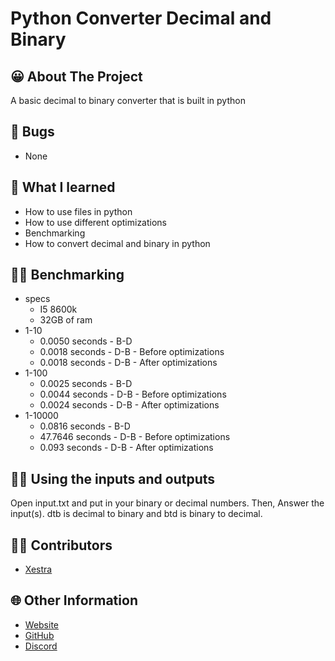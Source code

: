 # Python Converter Decimal and Binary

## 😀 About The Project
A basic decimal to binary converter that is built in python

## 👿 Bugs
- None

## 🤔 What I learned
- How to use files in python
- How to use different optimizations
- Benchmarking
- How to convert decimal and binary in python

## 👨‍💻 Benchmarking
- specs
    - I5 8600k
    - 32GB of ram
- 1-10
    - 0.0050 seconds - B-D
    - 0.0018 seconds - D-B - Before optimizations
    - 0.0018 seconds - D-B - After optimizations
- 1-100
    - 0.0025 seconds - B-D
    - 0.0044 seconds - D-B - Before optimizations
    - 0.0024 seconds - D-B - After optimizations
- 1-10000
    - 0.0816 seconds - B-D
    - 47.7646 seconds - D-B - Before optimizations
    - 0.093 seconds - D-B - After optimizations

## 👨‍💻 Using the inputs and outputs
Open input.txt and put in your binary or decimal numbers. Then, Answer the input(s). dtb is decimal to binary and btd is binary to decimal.

## 👨‍💻 Contributors
- [Xestra](https://github.com/Xestra1)

## 🌐 Other Information
- [Website](https://xestra.us/)
- [GitHub](https://github.com/Xestra1) 
- [Discord](https://discord.gg/gRS7gw4)